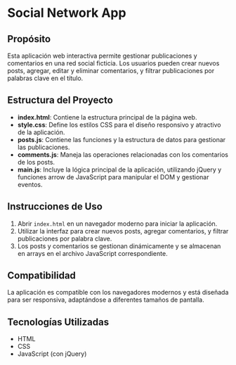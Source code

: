 # Social Network App

## Propósito
Esta aplicación web interactiva permite gestionar publicaciones y comentarios en una red social ficticia. Los usuarios pueden crear nuevos posts, agregar, editar y eliminar comentarios, y filtrar publicaciones por palabras clave en el título.

## Estructura del Proyecto

- **index.html**: Contiene la estructura principal de la página web.
- **style.css**: Define los estilos CSS para el diseño responsivo y atractivo de la aplicación.
- **posts.js**: Contiene las funciones y la estructura de datos para gestionar las publicaciones.
- **comments.js**: Maneja las operaciones relacionadas con los comentarios de los posts.
- **main.js**: Incluye la lógica principal de la aplicación, utilizando jQuery y funciones arrow de JavaScript para manipular el DOM y gestionar eventos.

## Instrucciones de Uso

1. Abrir `index.html` en un navegador moderno para iniciar la aplicación.
2. Utilizar la interfaz para crear nuevos posts, agregar comentarios, y filtrar publicaciones por palabra clave.
3. Los posts y comentarios se gestionan dinámicamente y se almacenan en arrays en el archivo JavaScript correspondiente.

## Compatibilidad
La aplicación es compatible con los navegadores modernos y está diseñada para ser responsiva, adaptándose a diferentes tamaños de pantalla.

## Tecnologías Utilizadas

- HTML
- CSS
- JavaScript (con jQuery)

